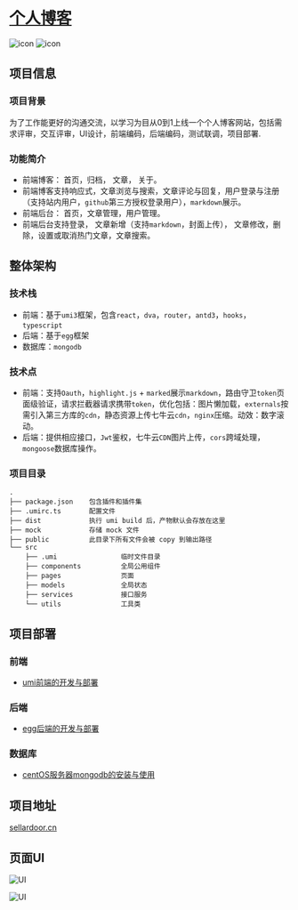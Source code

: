 # [个人博客](http://sellardoor.cn)
![icon](https://img.shields.io/badge/author-sellardoor-blue)  ![icon](https://img.shields.io/badge/version-1.0-ff69b4)

## 项目信息
### 项目背景
为了工作能更好的沟通交流，以学习为目从0到1上线一个个人博客网站，包括需求评审，交互评审，UI设计，前端编码，后端编码，测试联调，项目部署.
### 功能简介
- 前端博客： 首页，归档， 文章， 关于。
- 前端博客支持响应式，文章浏览与搜索，文章评论与回复，用户登录与注册（支持站内用户，`github`第三方授权登录用户），`markdown`展示。
- 前端后台： 首页，文章管理，用户管理。
- 前端后台支持登录， 文章新增（支持`markdown`，封面上传）， 文章修改，删除，设置或取消热门文章，文章搜索。

## 整体架构
### 技术栈

- 前端：基于`umi3`框架，包含`react`，`dva`，`router`，`antd3`，`hooks`，`typescript`
- 后端：基于`egg`框架
- 数据库：`mongodb`
### 技术点
- 前端：支持`Oauth`，`highlight.js` + `marked`展示`markdown`，路由守卫`token`页面级验证，请求拦截器请求携带`token`，优化包括：图片懒加载，`externals`按需引入第三方库的`cdn`，静态资源上传七牛云`cdn`，`nginx`压缩。动效：数字滚动。
- 后端：提供相应接口，`Jwt`鉴权，七牛云`CDN`图片上传，`cors`跨域处理， `mongoose`数据库操作。

### 项目目录
```
.
├── package.json    包含插件和插件集
├── .umirc.ts       配置文件
├── dist            执行 umi build 后，产物默认会存放在这里
├── mock            存储 mock 文件
├── public          此目录下所有文件会被 copy 到输出路径
└── src
    ├── .umi                临时文件目录
    ├── components          全局公用组件   
    ├── pages               页面
    ├── models              全局状态
    ├── services            接口服务
    └── utils               工具类
```

## 项目部署

### 前端
- [umi前端的开发与部署](https://juejin.im/post/5eccd8656fb9a047cd65b9ed)
### 后端
- [egg后端的开发与部署](https://juejin.im/post/5ecbeb336fb9a047e96b2b66#heading-2)
### 数据库
- [centOS服务器mongodb的安装与使用](https://juejin.im/post/5ecbc331e51d457871619dc0)

## 项目地址
[sellardoor.cn](http://sellardoor.cn)
## 页面UI
![UI](https://user-gold-cdn.xitu.io/2020/6/19/172cc52bf20c0fcc?w=567&h=903&f=png&s=101144)

![UI](https://user-gold-cdn.xitu.io/2020/6/19/172cc52bf172b8a1?w=1673&h=781&f=png&s=44465)
